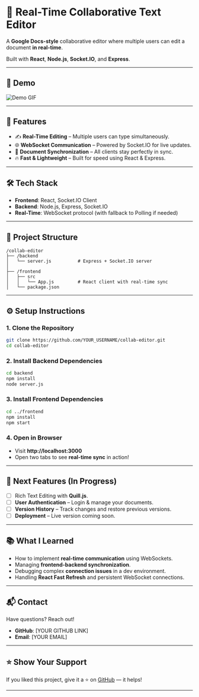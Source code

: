 # 📝 Real-Time Collaborative Text Editor

A **Google Docs-style** collaborative editor where multiple users can edit a document **in real-time**.

Built with **React**, **Node.js**, **Socket.IO**, and **Express**.

---

## 🚀 Demo

![Demo GIF](demo.gif) <!-- Replace with your own GIF or image -->

---

## 🌟 Features

- ✍️ **Real-Time Editing** – Multiple users can type simultaneously.
- 🌐 **WebSocket Communication** – Powered by Socket.IO for live updates.
- 📄 **Document Synchronization** – All clients stay perfectly in sync.
- 🔥 **Fast & Lightweight** – Built for speed using React & Express.

---

## 🛠 Tech Stack

- **Frontend**: React, Socket.IO Client
- **Backend**: Node.js, Express, Socket.IO
- **Real-Time**: WebSocket protocol (with fallback to Polling if needed)

---

## 📂 Project Structure

```
/collab-editor
├── /backend
│   └── server.js          # Express + Socket.IO server
│
├── /frontend
│   ├── src
│   │   └── App.js         # React client with real-time sync
│   └── package.json
```

---

## ⚙️ Setup Instructions

### 1. Clone the Repository
```bash
git clone https://github.com/YOUR_USERNAME/collab-editor.git
cd collab-editor
```

### 2. Install Backend Dependencies
```bash
cd backend
npm install
node server.js
```

### 3. Install Frontend Dependencies
```bash
cd ../frontend
npm install
npm start
```

### 4. Open in Browser
- Visit **http://localhost:3000**
- Open two tabs to see **real-time sync** in action!

---

## 🌟 Next Features (In Progress)

- [ ] Rich Text Editing with **Quill.js**.
- [ ] **User Authentication** – Login & manage your documents.
- [ ] **Version History** – Track changes and restore previous versions.
- [ ] **Deployment** – Live version coming soon.

---

## 📚 What I Learned

- How to implement **real-time communication** using WebSockets.
- Managing **frontend-backend synchronization**.
- Debugging complex **connection issues** in a dev environment.
- Handling **React Fast Refresh** and persistent WebSocket connections.

---

## 📬 Contact

Have questions? Reach out!

- **GitHub**: [YOUR GITHUB LINK]
- **Email**: [YOUR EMAIL]

---

## ⭐️ Show Your Support

If you liked this project, give it a ⭐ on [GitHub](https://github.com/YOUR_USERNAME/collab-editor) — it helps!

---


